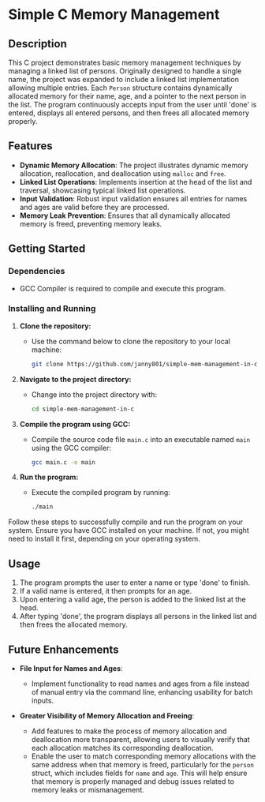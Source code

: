 # Simple C Memory Management

## Description
This C project demonstrates basic memory management techniques by managing a linked list of persons. Originally designed to handle a single name, the project was expanded to include a linked list implementation allowing multiple entries. Each `Person` structure contains dynamically allocated memory for their name, age, and a pointer to the next person in the list. The program continuously accepts input from the user until 'done' is entered, displays all entered persons, and then frees all allocated memory properly.

## Features
- **Dynamic Memory Allocation**: The project illustrates dynamic memory allocation, reallocation, and deallocation using `malloc` and `free`.
- **Linked List Operations**: Implements insertion at the head of the list and traversal, showcasing typical linked list operations.
- **Input Validation**: Robust input validation ensures all entries for names and ages are valid before they are processed.
- **Memory Leak Prevention**: Ensures that all dynamically allocated memory is freed, preventing memory leaks.

## Getting Started

### Dependencies
- GCC Compiler is required to compile and execute this program.

### Installing and Running
1. **Clone the repository:**
   - Use the command below to clone the repository to your local machine:
     ```bash
     git clone https://github.com/janny801/simple-mem-management-in-c.git
     ```

2. **Navigate to the project directory:**
   - Change into the project directory with:
     ```bash
     cd simple-mem-management-in-c
     ```

3. **Compile the program using GCC:**
   - Compile the source code file `main.c` into an executable named `main` using the GCC compiler:
     ```bash
     gcc main.c -o main
     ```

4. **Run the program:**
   - Execute the compiled program by running:
     ```bash
     ./main
     ```

Follow these steps to successfully compile and run the program on your system. Ensure you have GCC installed on your machine. If not, you might need to install it first, depending on your operating system.


## Usage
1. The program prompts the user to enter a name or type 'done' to finish.
2. If a valid name is entered, it then prompts for an age.
3. Upon entering a valid age, the person is added to the linked list at the head.
4. After typing 'done', the program displays all persons in the linked list and then frees the allocated memory.

## Future Enhancements

- **File Input for Names and Ages**:
  - Implement functionality to read names and ages from a file instead of manual entry via the command line, enhancing usability for batch inputs.

- **Greater Visibility of Memory Allocation and Freeing**:
  - Add features to make the process of memory allocation and deallocation more transparent, allowing users to visually verify that each allocation matches its corresponding deallocation.
  - Enable the user to match corresponding memory allocations with the same address when that memory is freed, particularly for the `person` struct, which includes fields for `name` and `age`. This will help ensure that memory is properly managed and debug issues related to memory leaks or mismanagement.

